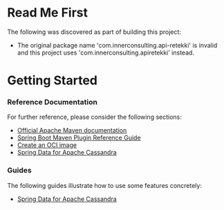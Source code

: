# Read Me First
The following was discovered as part of building this project:

* The original package name 'com.innerconsulting.api-retekki' is invalid and this project uses 'com.innerconsulting.apiretekki' instead.

# Getting Started

### Reference Documentation
For further reference, please consider the following sections:

* [Official Apache Maven documentation](https://maven.apache.org/guides/index.html)
* [Spring Boot Maven Plugin Reference Guide](https://docs.spring.io/spring-boot/docs/3.1.10/maven-plugin/reference/html/)
* [Create an OCI image](https://docs.spring.io/spring-boot/docs/3.1.10/maven-plugin/reference/html/#build-image)
* [Spring Data for Apache Cassandra](https://docs.spring.io/spring-boot/docs/3.1.10/reference/htmlsingle/index.html#data.nosql.cassandra)

### Guides
The following guides illustrate how to use some features concretely:

* [Spring Data for Apache Cassandra](https://spring.io/guides/gs/accessing-data-cassandra/)

